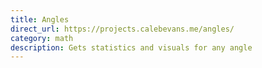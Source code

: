 ```yaml
---
title: Angles
direct_url: https://projects.calebevans.me/angles/
category: math
description: Gets statistics and visuals for any angle
---
```

